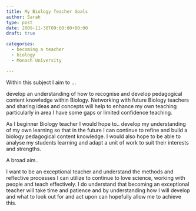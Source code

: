```yaml
---
title: My Biology Teacher Goals
author: Sarah
type: post
date: 2009-11-30T09:00:00+00:00
draft: true

categories:
  - becoming a teacher
  - biology
  - Monash University

---
```

Within this subject I aim to &#8230;

develop an understanding of how to recognise and develop pedagogical content knowledge within Biology. Networking with future Biology teachers and sharing ideas and concepts will help to enhance my own teaching particularly in area I have some gaps or limited confidence teaching.

As I beginner Biology teacher I would hope to..
develop my understanding of my own learning so that in the future I can continue to refine and build a biology pedagogical content knowledge. I would also hope to be able to analyse my students learning and adapt a unit of work to suit their interests and strengths.

A broad aim..

I want to be an exceptional teacher and understand the methods and reflective processes I can utilize to continue to love science, working with people and teach effectively. I do understand that becoming an exceptional teacher will take time and patience and by understanding how I will develop and what to look out for and act upon can hopefully allow me to achieve this.
